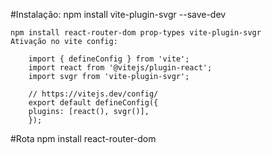 #Instalação:
    npm install vite-plugin-svgr --save-dev

    npm install react-router-dom prop-types vite-plugin-svgr
    Ativação no vite config:

        import { defineConfig } from 'vite';
        import react from '@vitejs/plugin-react';
        import svgr from 'vite-plugin-svgr';

        // https://vitejs.dev/config/
        export default defineConfig({
        plugins: [react(), svgr()],   
        });

#Rota
 npm install react-router-dom

